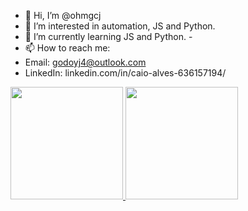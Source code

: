 - 👋 Hi, I’m @ohmgcj
- 👀 I’m interested in automation, JS and Python.
- 🌱 I’m currently learning JS and Python.
-<!-- 💞️ I’m looking to collaborate on ...
-->
- 📫 How to reach me:
- Email: godoyj4@outlook.com
- LinkedIn: linkedin.com/in/caio-alves-636157194/

 <div>
  <a href="https://github.com/ohmgcj">
  <img height="180em" src="https://github-readme-stats.vercel.app/api?username=ohmgcj&show_icons=true&theme=dark&include_all_commits=true&count_private=true"/>
  <img height="180em" src="https://github-readme-stats.vercel.app/api/top-langs/?username=ohmgcj&layout=compact&langs_count=7&theme=dark"/>
</div>
